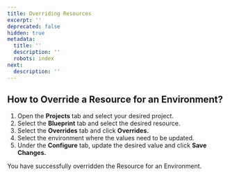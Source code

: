 ```yaml
---
title: Overriding Resources
excerpt: ''
deprecated: false
hidden: true
metadata:
  title: ''
  description: ''
  robots: index
next:
  description: ''
---
```

## How to Override a Resource for an Environment?

1. Open the **Projects** tab and select your desired project. 
2. Select the **Blueprint** tab and select the desired resource.
3. Select the **Overrides** tab and click **Overrides.**
4. Select the environment where the values need to be updated.
5. Under the **Configure** tab, update the desired value and click **Save Changes.**

You have successfully overridden the Resource for an Environment.

